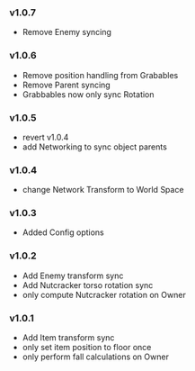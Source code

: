 ### v1.0.7
- Remove Enemy syncing

### v1.0.6
- Remove position handling from Grabables
- Remove Parent syncing
- Grabbables now only sync Rotation

### v1.0.5
- revert v1.0.4
- add Networking to sync object parents

### v1.0.4
- change Network Transform to World Space

### v1.0.3
- Added Config options

### v1.0.2
- Add Enemy transform sync
- Add Nutcracker torso rotation sync
- only compute Nutcracker rotation on Owner

### v1.0.1
- Add Item transform sync
- only set item position to floor once
- only perform fall calculations on Owner